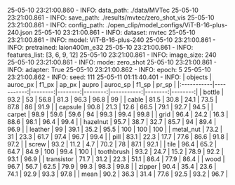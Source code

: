 25-05-10 23:21:00.860 - INFO: data_path: ./data/MVTec
25-05-10 23:21:00.861 - INFO: save_path: ./results/mvtec/zero_shot_vis
25-05-10 23:21:00.861 - INFO: config_path: ./open_clip/model_configs/ViT-B-16-plus-240.json
25-05-10 23:21:00.861 - INFO: dataset: mvtec
25-05-10 23:21:00.861 - INFO: model: ViT-B-16-plus-240
25-05-10 23:21:00.861 - INFO: pretrained: laion400m_e32
25-05-10 23:21:00.861 - INFO: features_list: [3, 6, 9, 12]
25-05-10 23:21:00.861 - INFO: image_size: 240
25-05-10 23:21:00.861 - INFO: mode: zero_shot
25-05-10 23:21:00.861 - INFO: adapter: True
25-05-10 23:21:00.862 - INFO: epoch: 5
25-05-10 23:21:00.862 - INFO: seed: 111
25-05-11 01:11:40.401 - INFO: 
| objects    |   auroc_px |   f1_px |   ap_px |   aupro |   auroc_sp |   f1_sp |   pr_sp |
|:-----------|-----------:|--------:|--------:|--------:|-----------:|--------:|--------:|
| bottle     |       93.2 |    53   |    56.8 |    81.3 |       96.3 |    96.8 |    99   |
| cable      |       81.5 |    30.8 |    24.1 |    73.5 |       87.8 |    86   |    91.9 |
| capsule    |       90.8 |    21.3 |    12.6 |    66.5 |       79.1 |    92.7 |    94.5 |
| carpet     |       98.9 |    59.6 |    59.6 |    94   |       99.3 |    99.4 |    99.8 |
| grid       |       96.4 |    24.2 |    16.3 |    88.6 |       98.1 |    96.4 |    99.4 |
| hazelnut   |       95.7 |    38.7 |    32.7 |    85.7 |       94   |    89.4 |    96.9 |
| leather    |       99   |    39.1 |    35.2 |    95.5 |      100   |   100   |   100   |
| metal_nut  |       73.2 |    31   |    23.3 |    61.7 |       97.4 |    96.7 |    99.4 |
| pill       |       83.1 |    22.3 |    17.7 |    77.6 |       86.6 |    91.8 |    97.2 |
| screw      |       93.2 |    11.2 |     4.7 |    70.2 |       78   |    87.1 |    92.1 |
| tile       |       96.4 |    65.2 |    64.7 |    84.9 |      100   |    99.4 |   100   |
| toothbrush |       93.2 |    24.7 |    15.2 |    78.9 |       92.2 |    93.1 |    96.9 |
| transistor |       71.7 |    31.2 |    22.3 |    51.1 |       86.4 |    77.9 |    86.4 |
| wood       |       96.7 |    56.7 |    62.5 |    79.9 |       99.3 |    98.3 |    99.8 |
| zipper     |       90.4 |    35.4 |    23.6 |    74.1 |       92.9 |    93.3 |    97.8 |
| mean       |       90.2 |    36.3 |    31.4 |    77.6 |       92.5 |    93.2 |    96.7 |
